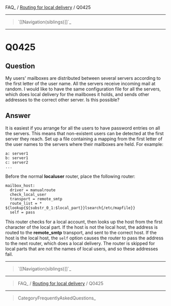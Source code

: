FAQ\_ / [Routing for local delivery](FAQ/Routing_for_local_delivery) /
Q0425

* * * * *

> \`[[Navigation(siblings)]]\`\_

* * * * *

Q0425
=====

Question
--------

My users' mailboxes are distributed between several servers according to
the first letter of the user name. All the servers receive incoming mail
at random. I would like to have the same configuration file for all the
servers, which does local delivery for the mailboxes it holds, and sends
other addresses to the correct other server. Is this possible?

Answer
------

It is easiest if you arrange for all the users to have password entries
on all the servers. This means that non-existent users can be detected
at the first server they reach. Set up a file containing a mapping from
the first letter of the user names to the servers where their mailboxes
are held. For example:

    a: server1
    b: server1
    c: server2
    ...

Before the normal **localuser** router, place the following router:

    mailbox_host:
      driver = manualroute
      check_local_user
      transport = remote_smtp
      route_list = * ${lookup{${substr_0_1:$local_part}}lsearch{/etc/mapfile}}
      self = pass

This router checks for a local account, then looks up the host from the
first character of the local part. If the host is not the local host,
the address is routed to the **remote\_smtp** transport, and sent to the
correct host. If the host is the local host, the `self` option causes
the router to pass the address to the next router, which does a local
delivery. The router is skipped for local parts that are not the names
of local users, and so these addresses fail.

* * * * *

> \`[[Navigation(siblings)]]\`\_

* * * * *

> FAQ\_ / [Routing for local delivery](FAQ/Routing_for_local_delivery) /
> Q0425

* * * * *

> CategoryFrequentlyAskedQuestions\_
